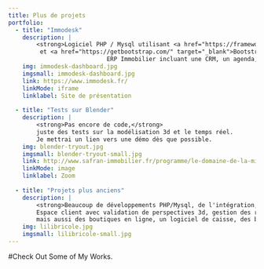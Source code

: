 ```yaml
---
title: Plus de projets
portfolio:    
  - title: "Immodesk"
    description: |
        <strong>Logiciel PHP / Mysql utilisant <a href="https://framework.zend.com/" target="_blank">Zend</a> 
         et <a href="https://getbootstrap.com/" target="_blank">Bootstrap</a></strong>.
                            ERP Immobilier incluant une CRM, un agenda, un chat et personalisable selon les besoins du client.
    img: immodesk-dashboard.jpg
    imgsmall: immodesk-dashboard.jpg    
    link: https://www.immodesk.fr/
    linkMode: iframe
    linklabel: Site de présentation
    
  - title: "Tests sur Blender"
    description: |
        <strong>Pas encore de code,</strong>
        juste des tests sur la modélisation 3d et le temps réel.
        Je mettrai un lien vers une démo dès que possible.
    img: blender-tryout.jpg    
    imgsmall: blender-tryout-small.jpg    
    link: http://www.safran-immobilier.fr/programme/le-domaine-de-la-mission-talence-gironde/?template=maquette#navigation-programme
    linkMode: image
    linklabel: Zoom
    
  - title: "Projets plus anciens"
    description: |
        <strong>Beaucoup de développements PHP/Mysql, de l'intégration, du Javascript :</strong><br />
        Espace client avec validation de perspectives 3d, gestion des retours clients via un système de postits,
        mais aussi des boutiques en ligne, un logiciel de caisse, des backoffices...
    img: lilibricole.jpg    
    imgsmall: lilibricole-small.jpg
---
```

#Check Out Some of My Works.
